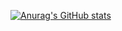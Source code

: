 [![Anurag's GitHub stats](https://github-readme-stats.vercel.app/api?username=xangelkawaiix)](https://github.com/anuraghazra/github-readme-stats)
